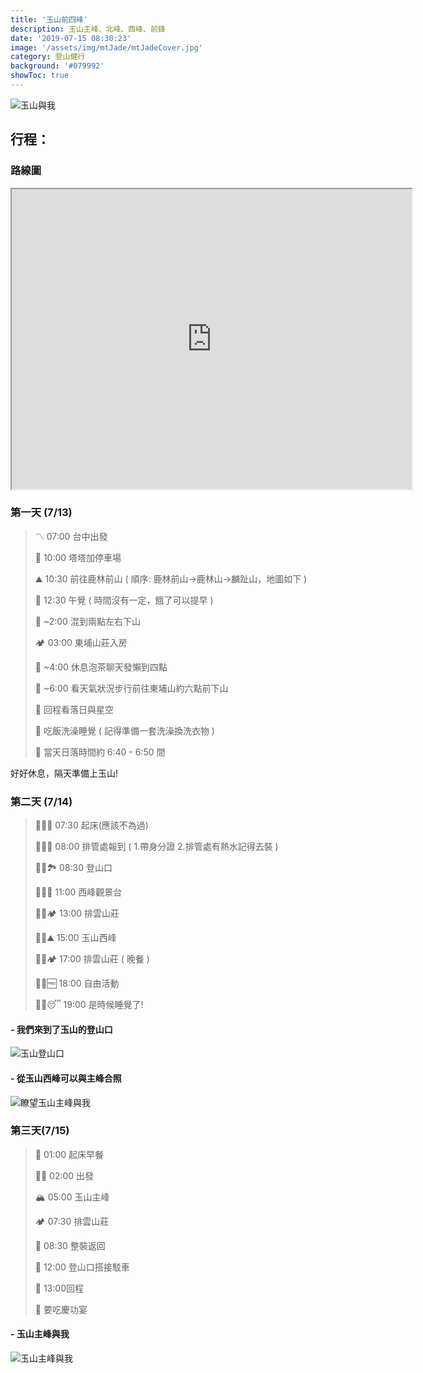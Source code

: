 ```yaml
---
title: '玉山前四峰'
description: 玉山主峰、北峰、西峰、前鋒
date: '2019-07-15 08:30:23'
image: '/assets/img/mtJade/mtJadeCover.jpg'
category: 登山健行
background: '#079992'
showToc: true
---
```

![玉山與我](/assets/img/mtJade/mt&me.jpg)



## 行程：

### 路線圖

<iframe src="https://www.google.com/maps/d/u/4/embed?mid=1JH-6hlv7gv48iEVpepY2181aoLFtPN1R" width="640" height="480"></iframe>

### 第一天 (7/13)

>〽️ 07:00 台中出發
>
>🚗 10:00 塔塔加停車場
>
>⛰️ 10:30 前往鹿林前山 ( 順序: 鹿林前山→鹿林山→麟趾山，地圖如下 )
>
>🥱 12:30 午覺 ( 時間沒有一定，餓了可以提早 ) 
>
>🥾 ~2:00 混到兩點左右下山
>
>🏕️ 03:00 東埔山莊入房
>
>🍵 ~4:00 休息泡茶聊天發懶到四點
>
>🥾 ~6:00 看天氣狀況步行前往東埔山約六點前下山
>
>🌟 回程看落日與星空
>
>🧼 吃飯洗澡睡覺 ( 記得準備一套洗澡換洗衣物 )
>
>🌄 當天日落時間約 6:40 - 6:50 間


好好休息，隔天準備上玉山!

### 第二天 (7/14)


>🌅 07:30 起床(應該不為過)
>
>🏣 08:00 排管處報到 ( 1.帶身分證 2.排管處有熱水記得去裝 )
>
>🏞️ 08:30 登山口
>
>🔭 11:00 西峰觀景台
>
>🏕️ 13:00 排雲山莊
>
>⛰️ 15:00 玉山西峰
>
>🏕️ 17:00 排雲山莊 ( 晚餐 )
>
>🆓 18:00 自由活動
>
>😴 19:00 是時候睡覺了!

#### - 我們來到了玉山的登山口
![玉山登山口](/assets/img/mtJade/714-01.jpg)

#### - 從玉山西峰可以與主峰合照

![瞭望玉山主峰與我](/assets/img/mtJade/714-02.jpg)
<!-- #### - 瞭望玉山主峰全景圖

![玉山主峰全景圖](/assets/img/mtJade/714-03.jpg) -->

### 第三天(7/15)


>🍳 01:00 起床早餐
>
>🧗‍♀️ 02:00 出發
>
>🏔️ 05:00 玉山主峰
>
>🏕️ 07:30 排雲山莊
>
>🎒 08:30 整裝返回
>
>🚌 12:00 登山口搭接駁車
>
>🥾 13:00回程
>
>🎉 要吃慶功宴

<!-- 
#### - 登頂！來到了玉山主峰！
![玉山主峰](/assets/img/mtJade/715-01.jpg) -->

#### - 玉山主峰與我

![玉山主峰與我](/assets/img/mtJade/715-02.jpg)